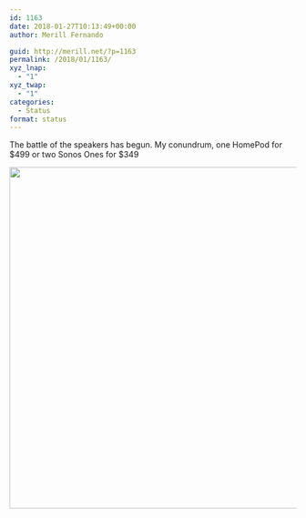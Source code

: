 ```yaml
---
id: 1163
date: 2018-01-27T10:13:49+00:00
author: Merill Fernando

guid: http://merill.net/?p=1163
permalink: /2018/01/1163/
xyz_lnap:
  - "1"
xyz_twap:
  - "1"
categories:
  - Status
format: status
---
```

The battle of the speakers has begun. My conundrum, one HomePod for $499 or two Sonos Ones for $349

<img src="https://merill.net/wp-content/uploads/2018/01/badbc8cb6425459f902b9a28044b6376.jpg" width="600" height="600" />